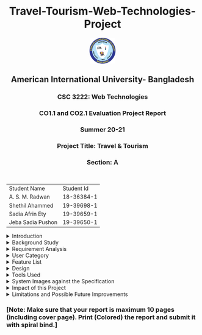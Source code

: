 <h1  align="center">Travel-Tourism-Web-Technologies-Project</h1>
 <section>
<center>
<table align="center" >
                  <p  align="center"><img src="https://github.com/radwanromy/Three.js-WebGL-3D-website-project-By-A_S_M_Radwan/blob/master/aiub.png" class="w3-round"  align="center"></p>
                                                <h2  align="center">American International University- Bangladesh</h2>

<h3 align="center">CSC 3222: Web Technologies</h3>

<h3 align="center">CO1.1 and CO2.1 Evaluation
Project Report</h3>
<h3 align="center">Summer 20-21</h3>
<h3 align="center">Project Title: Travel & Tourism</h3>
<h3 align="center">Section: A</h3>
<br>

<tr><td>
Student Name
</td>
<td>
 Student Id
</td></tr>
<tr><td>
A. S. M. Radwan
</td>
<td>
18-36384-1
</td></tr>
<tr><td>
Shethil Ahammed	
</td>
<td>
  19-39698-1
</td></tr>
<tr><td>
Sadia Afrin Ety  
</td>
<td>
19-39659-1
</td></tr>
<tr><td>
Jeba Sadia Pushon   
</td>
<td>
	19-39650-1
</td></tr>
</table>
</center>
</section>

<details>
<summary>
 Introduction
</summary>
 Modern life has become hectic, surrounded by so many 
responsibilities. Fulfilling those responsibilities life becomes 
monotonous. To restore energy and get sometime out of this 
gloomy, busy life people want to get lost in the serenity of 
mother-nature. Hence, they like to travel. But when it comes to 
travelling, there comes so many things to be considered –
which place to go, is it safe, how much time will it take to go, 
what are the available transport systems, are there any hotels 
to stay, how much do they cost, which are the tourist spots, etc. 
People want to go for travelling to be relieved from stress, but 
they become more stressed when planning for a tour. So, the 
main objective of our system is to give all the necessary 
information about the places and make necessary 
arrangements such as, transportations, hotel booking, rent-vehicles facilities to go around the places. Our goal is to ensure that 
the user doesn’t have to go through any hassle and enjoy their 
trip fully.
</details>
<details>
<summary>
Background Study
</summary>

This is a system to ease the planning of 
tour for a user. If a user is not already a member he needs to 
sign up, otherwise he signs in with his email and password. The 
system checks user’s email and password. If the email and 
password is correct then the user goes to the homepage of the 
system, otherwise the system prompt an error message saying, 
“Incorrect Password!” If a user forgets his password, he can
recover his password by clicking on “Forgot Password” section. 
An email with password recovery is sent to user’s email address 
by the system in order to retrieve the password. In the 
homepage, a user can search for a place by division or by 
popularity or by name. System provides the details of the place 
that user searched, with descriptions, photos and reviews by 
other users who already visited it. A user can mark the place as 
interested by tapping a star sign by the place name. This will 
help the user to get notified with new reviews or photos about 
the place. If a user want make a booking for a place of his 
choice, he can tap on the booking option and a new page for 
booking will pop up. In the booking page, a user can choose the 
time when he wants to visit the place, how many days will he 
stay there etc. A user needs to select a transport system which 
can a bus or a train or a private car or by air. Then he needs to 
select his preferable options to book a hotel either only rooms 
or rooms and foods. After fulfilling all the details a receipt 
showing costs will pop up. User can make the payment by 
online banking. 
</details>
<details>
<summary>
Requirement Analysis
</summary>
</details>

<details>
<summary>
User Category
</summary>



There are n-types of Users here. They are:

•	Customer\User Account,<br>
•	Travel Agency Admin, <br>
•	Hotel System Admin, and <br>
•	Vehicles Rental Service Provider.<br>
</details>

<details>
<summary>
Feature List
</summary>

<details>
<summary>
Customer\User Account
</summary>
	
In this project the “Customer\User Account” has the following features:
1)	Can sign up as a customer.
2)	Can login as a customer.
3)	Can see all of our facilities.
4)	Can buy tickets for travel.
5)	Can search places.
6)	Can contact with us using contact form.
7)	Can update their profile.
8)	Can show history.
9)	Can register for hotels according to level.
10)	Can register for hotel rooms based on duration.
11)	Can register for hotel room with many facilities or without. 
12)	Can rent vehicles. 
13)	Can see people’s ratings on specific places.
14)	Can rate their journey.
15)	Can log out from the system.

</details>

<details>
<summary>
Travel Agency Admin
</summary>

In this project the “Travel Agency Admin” has the following features:
1)	Can login as an admin.
2)	Can add new trip information along with the route.
3)	Can add travel period facilities.
4)	Can add seat details.
5)	Can perform customer registration to buy tickets.
6)	Can book seats for customers.
7)	Can check all customer details and their history.
8)	Can add employee to their system.
9)	Can see employee details.
10)	Can delete employee.
11)	Can set reservation.
12)	Can add trip seat info with customer details.
13)	Can remove customer information 
14)	Can see whole history of their customer with agency.
15)	Can log out of from the system.
</details>

<details>
<summary>
Hotel System Admin
</summary>
In this project the “Hotel System Admin” has the following features:<br><br>
1)	Can login as an admin.<br>
2)	Can add new hotels information.<br>
3)	Can add hotels according to level.<br>
4)	Can add rooms based on duration.<br>
5)	Can add room with many facilities or without. <br>
6)	Can set hotels in system according to place and levels.<br>
7)	Can perform customer registration.<br>
8)	Can check in customers to their hotel.<br>
9)	Can check out customers from their hotel.<br>
10)	Can check all customer details (In hotel customers and checkout customers).<br>
11)	Can add employee to their system.<br>
12)	Can see employee details.<br>
13)	Can delete employee.<br>
14)	Can see whole history of their customer in hotels.<br>
15)	Can log out from the system.<br>
</details>

<details>
<summary>
Vehicles Rental Service Provider
</summary>
In this project the “Vehicles Rental Service Provider” has the following features:<br><br>
1)	Can login as an admin.<br>
2)	Can add new vehicles information.<br>
3)	Can add seat information according to vehicles.<br>
4)	Can add vehicles facilities information.<br>
5)	Can perform customer registration to rent vehicles.<br>
6)	Can book vehicles for customers.<br>
7)	Can check all customer details and their history.<br>
8)	Can add employee to their system.<br>
9)	Can see employee details.<br>
10)	Can delete employee.<br>
11)	Can set reservation for rent.<br>
12)	Can add vehicles rent info with customer details.<br>
13)	Can remove customer information. <br>
14)	Can see whole history of their customer with agency.<br>
15)	Can log out of from the system.<br>
</details>
</details>

<details>
<summary>
Design
</summary>

Draw an entity diagram of your project here. 
</details>






<details>
<summary>
Tools Used
</summary>




To develop this project, we have used the following:

•	Microsoft Word
•	Smart Draw
•	Snipping Tool
•	.
•	.
•	
</details>

<details>
<summary>
System Images against the Specification
</summary>


Give a screen shot of some GUIs (Midterm project) and write a very small description (Maximum 40 words) for each of the GUIs.
</details>
<details>
<summary>
Impact of this Project
</summary>

Describe the increasing importance of your project on modern society and environment.
How will people be benefitted from your project? 
(Maximum 80 words)
</details>
<details>
<summary>
Limitations and Possible Future Improvements
</summary>
	
Since we are at the beginning level so there are some limitation in our project.Those limitations will be accomplished over time.We can add
some features to improve our project.We can add some features for user like:
1. Special offer 
2. Family package
3. Single package 
4. Holiday plan

We can add more details about toruism place & can improve our Home Page.We can open a suggestion section where user can suggested us their requirements,
We will review their suggestions & if their requirements are valid then we will work on this, By this we can improve our project in future.

</details>

<h3>[Note: Make sure that your report is maximum 10 pages (including cover page). Print (Colored) the report and submit it with spiral bind.]</h3>


					


